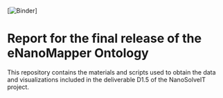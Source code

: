 [![Binder](https://hub.gke2.mybinder.org/user/jmillanacosta-r-nal-release-enm-0jp6u98c/lab/tree/NanoSolveIT_KB_eNM.ipynb)]
# Report for the final release of the eNanoMapper Ontology
This repository contains the materials and scripts used to obtain the data and visualizations included in the deliverable D1.5 of the NanoSolveIT project.
